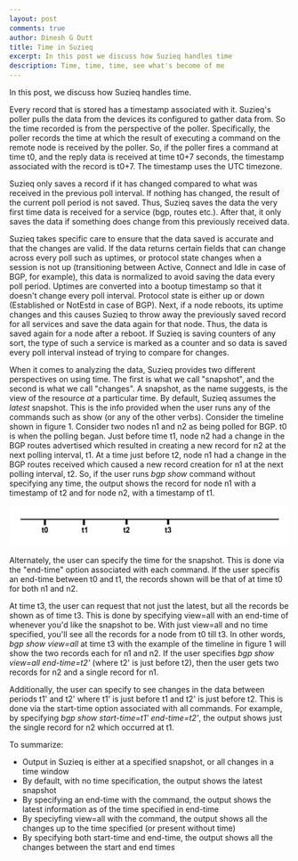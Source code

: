 ```yaml
---
layout: post
comments: true
author: Dinesh G Dutt
title: Time in Suzieq
excerpt: In this post we discuss how Suzieq handles time
description: Time, time, time, see what's become of me
---
```

In this post, we discuss how Suzieq handles time.

Every record that is stored has a timestamp associated with it. Suzieq's poller pulls the data from the devices its configured to gather data from. So the time recorded is from the perspective of the poller. Specifically, the poller records the time at which the result of executing a command on the remote node is received by the poller. So, if the poller fires a command at time t0, and the reply data is received at time t0+7 seconds, the timestamp associated with the record is t0+7. The timestamp uses the UTC timezone.

Suzieq only saves a record if it has changed compared to what was received in the previous poll interval. If nothing has changed, the result of the current poll period is not saved. Thus, Suzieq saves the data the very first time data is received for a service (bgp, routes etc.). After that, it only saves the data if something does change from this previously received data. 

Suzieq takes specific care to ensure that the data saved is accurate and that the changes are valid. If the data returns certain fields that can change across every poll such as uptimes, or protocol state changes when a session is not up (transitioning between Active, Connect and Idle in case of BGP, for example), this data is normalized to avoid saving the data every poll period. Uptimes are converted into a bootup timestamp so that it doesn't change every poll interval. Protocol state is either up or down (Established or NotEstd in case of BGP). Next, if a node reboots, its uptime changes and this causes Suzieq to throw away the previously saved record for all services and save the data again for that node. Thus, the data is saved again for a node after a reboot. If Suzieq is saving counters of any sort, the type of such a service is marked as a counter and so data is saved every poll interval instead of trying to compare for changes.

When it comes to analyzing the data, Suzieq provides two different perspectives on using time. The first is what we call "snapshot", and the second is what we call "changes". A snapshot, as the name suggests, is the view of the resource *at* a particular time. By default, Suzieq assumes the *latest* snapshot. This is the info provided when the user runs any of the commands such as show (or any of the other verbs). Consider the timeline shown in figure 1. Consider two nodes n1 and n2 as being polled for BGP. t0 is when the polling began. Just before time t1, node n2 had a change in the BGP routes advertised which resulted in creating a new record for n2 at the next polling interval, t1. At a time just before t2, node n1 had a change in the BGP routes received which caused a new record creation for n1 at the next polling interval, t2. So, if the user runs *bgp show* command without specifying any time, the output shows the record for node n1 with a timestamp of t2 and for node n2, with a timestamp of t1. 

![Figure 1: sample timeline](/assets/images/2020-05-04/time-Fig1.png)

Alternately, the user can specify the time for the snapshot. This is done via the "end-time" option associated with each command. If the user specifis an end-time between t0 and t1, the records shown will be that of at time t0 for both n1 and n2. 

At time t3, the user can request that not just the latest, but all the records be shown as of time t3.  This is done by specifying view=all with an end-time of whenever you'd like the snapshot to be. With just view=all and no time specified, you'll see all the records for a node from t0 till t3. In other words, *bgp show view=all* at time t3 with the example of the timeline in figure 1 will show the two records each for n1 and n2. If the user specifies *bgp show view=all end-time=t2'* (where t2' is just before t2), then the user gets two records for n2 and a single record for n1. 

Additionally, the user can specify to see changes in the data between periods t1' and t2' where t1' is just before t1 and t2' is just before t2. This is done via the start-time option associated with all commands. For example, by specifying *bgp show start-time=t1' end-time=t2'*, the output shows just the single record for n2 which occurred at t1. 

To summarize:

- Output in Suzieq is either at a specified snapshot, or all changes in a time window
- By default, with no time specification, the output shows the latest snapshot
- By specifying an end-time with the command, the output shows the latest information as of the time specified in end-time
- By speciyfing view=all with the command, the output shows all the changes up to the time specified (or present without time)
- By specifying both start-time and end-time, the output shows all the changes between the start and end times
	
	
